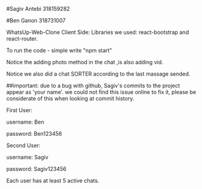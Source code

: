#Sagiv Antebi 318159282

#Ben Ganon    318731007


WhatsUp-Web-Clone Client Side:
Libraries we used: react-bootstrap and react-router.

To run the code - simple write "npm start" 

Notice the adding photo method in the chat ,is also adding vid.

Notice we also did a chat SORTER according to the last massage sended.

##important: 
  due to a bug with github, Sagiv's commits to the project appear as 'your name'.
  we could not find this issue online to fix it, please be considerate of this when looking at commit history. 


First User:

username: Ben

password: Ben123456



Second User:

username: Sagiv

password: Sagiv123456


Each user has at least 5 active chats.
